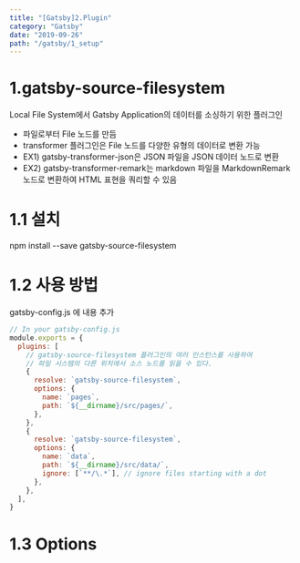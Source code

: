 ```yaml
---
title: "[Gatsby]2.Plugin" 
category: "Gatsby"
date: "2019-09-26"
path: "/gatsby/1_setup"
---
```



# 1.gatsby-source-filesystem
Local File System에서 Gatsby Application의 데이터를 소싱하기 위한 플러그인

- 파일로부터 File 노드를 만듬
- transformer 플러그인은 File 노드를 다양한 유형의 데이터로 변환 가능
- EX1) gatsby-transformer-json은 JSON 파일을 JSON 데이터 노드로 변환
- EX2) gatsby-transformer-remark는 markdown 파일을 MarkdownRemark 노드로 변환하여 HTML 표현을 쿼리할 수 있음

# 1.1 설치
npm install --save gatsby-source-filesystem


# 1.2 사용 방법
gatsby-config.js 에 내용 추가
```js
// In your gatsby-config.js
module.exports = {
  plugins: [
    // gatsby-source-filesystem 플러그인의 여러 인스턴스를 사용하여
    // 파일 시스템의 다른 위치에서 소스 노드를 읽을 수 있다.
    {
      resolve: `gatsby-source-filesystem`,
      options: {
        name: `pages`,
        path: `${__dirname}/src/pages/`,
      },
    },
    {
      resolve: `gatsby-source-filesystem`,
      options: {
        name: `data`,
        path: `${__dirname}/src/data/`,
        ignore: [`**/\.*`], // ignore files starting with a dot
      },
    },
  ],
}
```

# 1.3 Options

